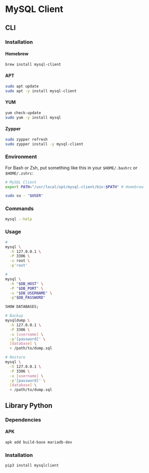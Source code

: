 # MySQL Client

<!-- ## Docker

### Network

```sh
docker network create workbench \
  --subnet 10.1.1.0/24
```

### Running

```sh
docker run -it --rm \
  $(echo "$DOCKER_RUN_OPTS") \
  -h centos \
  --name centos \
  --network workbench \
  docker.io/library/centos:7.6.1810 /bin/bash
``` -->

## CLI

### Installation

#### Homebrew

```sh
brew install mysql-client
```

#### APT

```sh
sudo apt update
sudo apt -y install mysql-client
```

#### YUM

```sh
yum check-update
sudo yum -y install mysql
```

#### Zypper

```sh
sudo zypper refresh
sudo zypper install -y mysql-client
```

### Environment

For Bash or Zsh, put something like this in your `$HOME/.bashrc` or `$HOME/.zshrc`:

```sh
# MySQL Client
export PATH="/usr/local/opt/mysql-client/bin:$PATH" # Homebrew
```

```sh
sudo su - "$USER"
```

### Commands

```sh
mysql --help
```

### Usage

```sh
#
mysql \
  -h 127.0.0.1 \
  -P 3306 \
  -u root \
  -p'root'

#
mysql \
  -h "$DB_HOST" \
  -P "$DB_PORT" \
  -u "$DB_USERNAME" \
  -p"$DB_PASSWORD"
```

```sql
SHOW DATABASES;
```

```sh
# Backup
mysqldump \
  -h 127.0.0.1 \
  -P 3306 \
  -u [username] \
  -p'[password]' \
  [database] \
  > /path/to/dump.sql

# Restore
mysql \
  -h 127.0.0.1 \
  -P 3306 \
  -u [username] \
  -p'[password]' \
  [database] \
  < /path/to/dump.sql
```

## Library Python

### Dependencies

#### APK

```sh
apk add build-base mariadb-dev
```

### Installation

```sh
pip3 install mysqlclient
```
